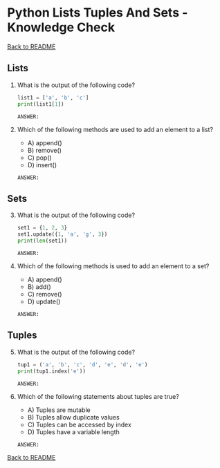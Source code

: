 # Python Lists Tuples And Sets - Knowledge Check

[Back to README](README.md)

## Lists

1. What is the output of the following code?
    ```py
    list1 = ['a', 'b', 'c']
    print(list1[1])
    ```
    ```
    ANSWER:
    ```

2. Which of the following methods are used to add an element to a list?
    - A) append()
    - B) remove()
    - C) pop()
    - D) insert()
    ```
    ANSWER:
    ```

## Sets

3. What is the output of the following code?
    ```py
    set1 = {1, 2, 3}
    set1.update({1, 'a', 'g', 3})
    print(len(set1))
    ```
    ```
    ANSWER:
    ```

4. Which of the following methods is used to add an element to a set?
    - A) append()
    - B) add()
    - C) remove()
    - D) update()
    ```
    ANSWER:
    ```

## Tuples

5. What is the output of the following code?
    ```py
    tup1 = ('a', 'b', 'c', 'd', 'e', 'd', 'e')
    print(tup1.index('e'))
    ```
    ```
    ANSWER:
    ```

6. Which of the following statements about tuples are true?
    - A) Tuples are mutable
    - B) Tuples allow duplicate values
    - C) Tuples can be accessed by index
    - D) Tuples have a variable length
    ```
    ANSWER:
    ```

[Back to README](README.md)
